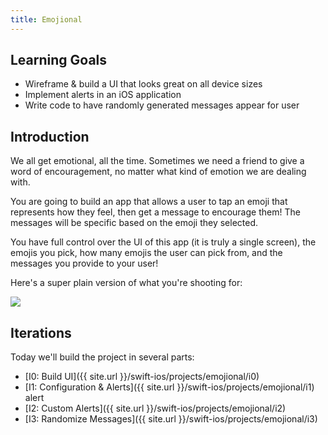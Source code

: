 ```yaml
---
title: Emojional
---
```


## Learning Goals

- Wireframe & build a UI that looks great on all device sizes
- Implement alerts in an iOS application
- Write code to have randomly generated messages appear for user

## Introduction

We all get emotional, all the time. Sometimes we need a friend to give a word of encouragement, no matter what kind of emotion we are dealing with.

You are going to build an app that allows a user to tap an emoji that represents how they feel, then get a message to encourage them! The messages will be specific based on the emoji they selected.

You have full control over the UI of this app (it is truly a single screen), the emojis you pick, how many emojis the user can pick from, and the messages you provide to your user!

Here's a super plain version of what you're shooting for:

<img class="extra-small" src="./assets/emojional-example.gif">

## Iterations

Today we'll build the project in several parts:

* [I0: Build UI]({{ site.url }}/swift-ios/projects/emojional/i0)
* [I1: Configuration & Alerts]({{ site.url }}/swift-ios/projects/emojional/i1)
alert
* [I2: Custom Alerts]({{ site.url }}/swift-ios/projects/emojional/i2)
* [I3: Randomize Messages]({{ site.url }}/swift-ios/projects/emojional/i3)
